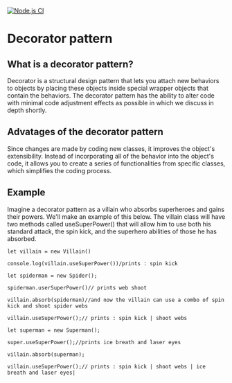 [![Node.js CI](https://github.com/V203/decorator-pattern/actions/workflows/node.js.yml/badge.svg)](https://github.com/V203/decorator-pattern/actions/workflows/node.js.yml)

# Decorator pattern


## What is a decorator pattern?

Decorator is a structural design pattern that lets you attach new behaviors to objects by placing these objects inside special wrapper objects that contain the behaviors. The decorator pattern has the ability to alter code with minimal code adjustment effects as possible in which we discuss in depth shortly.

## Advatages of the decorator pattern
Since changes are made by coding new classes, it improves the object's extensibility. Instead of incorporating all of the behavior into the object's code, it allows you to create a series of functionalities from specific classes, which simplifies the coding process.


## Example

Imagine a decorator pattern as a villain who absorbs superheroes and gains their powers. We'll make an example of this below. The villain class will have two methods called useSuperPower() that will allow him to use both his standard attack, the spin kick, and the superhero abilities of those he has absorbed.

```
let villain = new Villain()

console.log(villain.useSuperPower())/prints : spin kick

let spiderman = new Spider();

spiderman.userSuperPower()// prints web shoot 

villain.absorb(spiderman)//and now the villain can use a combo of spin kick and shoot spider webs

villain.useSuperPower();// prints : spin kick | shoot webs

let superman = new Superman();

super.useSuperPower();//prints ice breath and laser eyes

villain.absorb(superman);

villain.useSuperPower();// prints : spin kick | shoot webs | ice breath and laser eyes|

```




